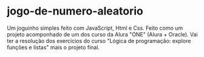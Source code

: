 # jogo-de-numero-aleatorio

Um joguinho simples feito com JavaScript, Html e Css. Feito como um projeto acomponhado de um dos curso da Alura "ONE" (Alura + Oracle). Vai ter a resolução dos exercicios do curso "Lógica de programação: explore funções e listas" mais o projeto final.
